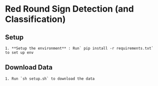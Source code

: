 # Red Round Sign Detection (and Classification)

## Setup

    1. **Setup the environment** : Run` pip install -r requirements.txt` to set up env

## Download Data

    1. Run `sh setup.sh` to download the data
